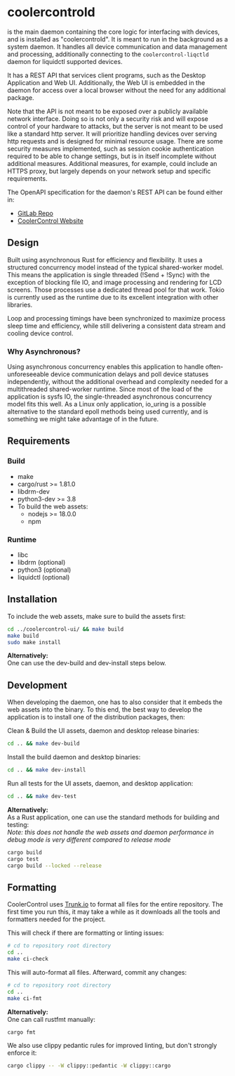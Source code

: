 # coolercontrold

is the main daemon containing the core logic for interfacing with devices, and is installed as
"coolercontrold". It is meant to run in the background as a system daemon. It handles all device
communication and data management and processing, additionally connecting to the
`coolercontrol-liqctld` daemon for liquidctl supported devices.

It has a REST API that services client programs, such as the Desktop Application and Web UI.
Additionally, the Web UI is embedded in the daemon for access over a local browser without the need
for any additional package.

Note that the API is not meant to be exposed over a publicly available network interface. Doing so
is not only a security risk and will expose control of your hardware to attacks, but the server is
not meant to be used like a standard http server. It will prioritize handling devices over serving
http requests and is designed for minimal resource usage. There are some security measures
implemented, such as session cookie authentication required to be able to change settings, but is in
itself incomplete without additional measures. Additional measures, for example, could include an
HTTPS proxy, but largely depends on your network setup and specific requirements.

The OpenAPI specification for the daemon's REST API can be found either in:

- [GitLab Repo](https://gitlab.com/coolercontrol/coolercontrol/-/blob/main/openapi/openapi.json?ref_type=heads)
- [CoolerControl Website](https://coolercontrol.org/openapi/)

## Design

Built using asynchronous Rust for efficiency and flexibility. It uses a structured concurrency model
instead of the typical shared-worker model. This means the application is single threaded (!Send +
!Sync) with the exception of blocking file IO, and image processing and rendering for LCD screens.
Those processes use a dedicated thread pool for that work. Tokio is currently used as the runtime
due to its excellent integration with other libraries.

Loop and processing timings have been synchronized to maximize process sleep time and efficiency,
while still delivering a consistent data stream and cooling device control.

### Why Asynchronous?

Using asynchronous concurrency enables this application to handle often-unforeseeable device
communication delays and poll device statuses independently, without the additional overhead and
complexity needed for a multithreaded shared-worker runtime. Since most of the load of the
application is sysfs IO, the single-threaded asynchronous concurrency model fits this well. As a
Linux only application, io_uring is a possible alternative to the standard epoll methods being used
currently, and is something we might take advantage of in the future.

## Requirements

### Build

- make
- cargo/rust >= 1.81.0
- libdrm-dev
- python3-dev >= 3.8
- To build the web assets:
  - nodejs >= 18.0.0
  - npm

### Runtime

- libc
- libdrm (optional)
- python3 (optional)
- liquidctl (optional)

## Installation

To include the web assets, make sure to build the assets first:

```bash
cd ../coolercontrol-ui/ && make build
make build
sudo make install
```

**Alternatively:**  
One can use the dev-build and dev-install steps below.

## Development

When developing the daemon, one has to also consider that it embeds the web assets into the binary.
To this end, the best way to develop the application is to install one of the distribution packages,
then:

Clean & Build the UI assets, daemon and desktop release binaries:

```bash
cd .. && make dev-build
```

Install the build daemon and desktop binaries:

```bash
cd .. && make dev-install
```

Run all tests for the UI assets, daemon, and desktop application:

```bash
cd .. && make dev-test
```

**Alternatively:**  
As a Rust application, one can use the standard methods for building and testing:  
_Note: this does not handle the web assets and daemon performance in debug mode is very different
compared to release mode_

```bash
cargo build
cargo test
cargo build --locked --release
```

## Formatting

CoolerControl uses [Trunk.io](https://github.com/trunk-io) to format all files for the entire
repository. The first time you run this, it may take a while as it downloads all the tools and
formatters needed for the project.

This will check if there are formatting or linting issues:

```bash
# cd to repository root directory
cd ..
make ci-check
```

This will auto-format all files. Afterward, commit any changes:

```bash
# cd to repository root directory
cd ..
make ci-fmt
```

**Alternatively:**  
One can call rustfmt manually:

```bash
cargo fmt
```

We also use clippy pedantic rules for improved linting, but don't strongly enforce it:

```bash
cargo clippy -- -W clippy::pedantic -W clippy::cargo
```
